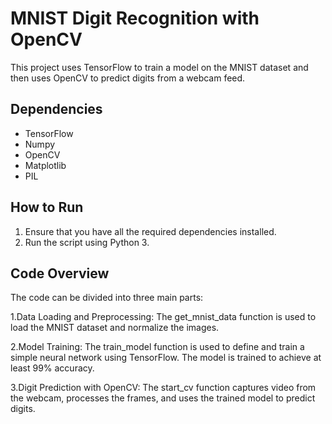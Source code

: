 # MNIST Digit Recognition with OpenCV

This project uses TensorFlow to train a model on the MNIST dataset and then uses OpenCV to predict digits from a webcam feed.

## Dependencies

- TensorFlow
- Numpy
- OpenCV
- Matplotlib
- PIL

## How to Run

1. Ensure that you have all the required dependencies installed.
2. Run the script using Python 3.

## Code Overview
The code can be divided into three main parts:

1.Data Loading and Preprocessing: The get_mnist_data function is used to load the MNIST dataset and normalize the images.

2.Model Training: The train_model function is used to define and train a simple neural network using TensorFlow. The model is trained to achieve at least 99% accuracy.

3.Digit Prediction with OpenCV: The start_cv function captures video from the webcam, processes the frames, and uses the trained model to predict digits.
